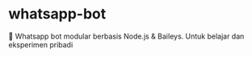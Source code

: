 # whatsapp-bot
🚀 Whatsapp bot modular berbasis Node.js &amp; Baileys. Untuk belajar dan eksperimen pribadi
